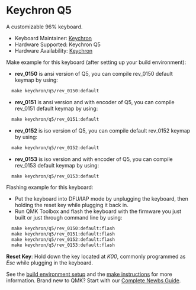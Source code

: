 # Keychron Q5

A customizable 96% keyboard.

* Keyboard Maintainer: [Keychron](https://github.com/keychron)
* Hardware Supported: Keychron Q5
* Hardware Availability: [Keychron](https://www.keychron.com)

Make example for this keyboard (after setting up your build environment):

- **rev_0150** is ansi version of Q5, you can compile rev_0150 default keymap by using:

```makefile
  make keychron/q5/rev_0150:default
```

- **rev_0151** is ansi version and with encoder of Q5, you can compile rev_0151 default keymap by using:

```makefile
  make keychron/q5/rev_0151:default
```

- **rev_0152** is iso version of Q5, you can compile default rev_0152 keymap by using:

```makefile
  make keychron/q5/rev_0152:default
```

- **rev_0153** is iso version and with encoder of Q5, you can compile rev_0153 default keymap by using:

```makefile
  make keychron/q5/rev_0153:default
```

Flashing example for this keyboard:

- Put the keyboard into DFU/IAP mode by unplugging the keyboard, then holding the reset key while plugging it back in.
- Run QMK Toolbox and flash the keyboard with the firmware you just built or just through command line by using:

```makefile
  make keychron/q5/rev_0150:default:flash
  make keychron/q5/rev_0151:default:flash
  make keychron/q5/rev_0152:default:flash
  make keychron/q5/rev_0153:default:flash
```

**Reset Key**: Hold down the key located at *K00*, commonly programmed as *Esc* while plugging in the keyboard.

See the [build environment setup](https://docs.qmk.fm/#/getting_started_build_tools) and the [make instructions](https://docs.qmk.fm/#/getting_started_make_guide) for more information. Brand new to QMK? Start with our [Complete Newbs Guide](https://docs.qmk.fm/#/newbs).
